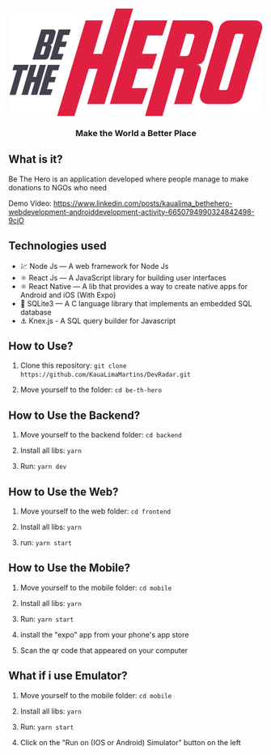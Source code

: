 <h3 align="center">
<img src="./frontend/src/assets/logo.svg" />
 <br/>
 <br/>
 Make the World a Better Place
</h3>



## What is it?

Be The Hero is an application developed where people manage to make donations to NGOs who need

Demo Vídeo: <a> https://www.linkedin.com/posts/kaualima_bethehero-webdevelopment-androiddevelopment-activity-6650794990324842498-9cjO </a>

## Technologies used

* 💹 Node Js — A web framework for Node Js
* ⚛️ React Js — A JavaScript library for building user interfaces
* ⚛️ React Native — A lib that provides a way to create native apps for Android and iOS (With Expo)
* 📄 SQLite3 — A C language library that implements an embedded SQL database
* ⚓ Knex.js - A SQL query builder for Javascript

## How to Use?

1. Clone this repository: `git clone https://github.com/KauaLimaMartins/DevRadar.git`

2. Move yourself to the folder: `cd be-th-hero`

## How to Use the Backend?

1. Move yourself to the backend folder: `cd backend`

2. Install all libs: `yarn`

3. Run: `yarn dev`

## How to Use the Web?

1. Move yourself to the web folder: `cd frontend`

2. Install all libs: `yarn`

3. run: `yarn start`

## How to Use the Mobile?

1. Move yourself to the mobile folder: `cd mobile`

2. Install all libs: `yarn`

3. Run: `yarn start`

4. install the "expo" app from your phone's app store

5. Scan the qr code that appeared on your computer

## What if i use Emulator?

1. Move yourself to the mobile folder: `cd mobile`

2. Install all libs: `yarn`

3. Run: `yarn start`

4. Click on the "Run on (IOS or Android) Simulator" button on the left
